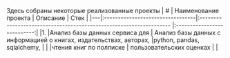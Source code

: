 Здесь собраны некоторые реализованные проекты
| # | Наименование проекта             | Описание                                                            | Стек                        |
|---|:---------------------------------|:------------------------------------------------------------------- |:---------------------------:|
|1. |Анализ базы данных сервиса для    | Анализ базы данных с информацией о книгах, издательствах, авторах,  |python, pandas, sqlalchemy,  |
|   |чтения книг по полписке           | пользовательских оценках                                            |                             |
